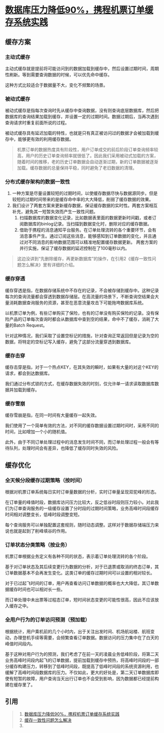 # [数据库压力降低90%，携程机票订单缓存系统实践](https://mp.weixin.qq.com/s/aQLX5w9EpgeDvJrhIlOFxw)

## 缓存方案

### 主动式缓存

主动式缓存就是提前将可能访问到的数据加载到缓存中，然后设置过期时间，周期性刷新。等到需要查询数据的时候，可以优先命中缓存。

这种方式比较适合于数据量不大，变化不频繁的场景。

### 被动式缓存

被动式缓存是指每次查询时先从缓存中查询数据，没有则查询底层数据库，然后把数据库的查询结果加载到缓存，并设置一定的过期时间。数据过期后，当再次遇到查询请求时重复前面所说的过程。

被动式缓存具有延迟加载的特性，也就是只有真正被访问过的数据才会被加载到缓存中，能够更有效的利用缓存数据。

>机票订单的数据热度具有阶段性，用户订单成交的前后阶段订单查询频率较高，用户的历史订单查询频率就很低了。因此我们采用被动式加载的方案，随着时间的推移，老的历史订单数据会自动逐渐过期，新的订单数据被逐渐加载。缓存数据的总量保持平稳，同时避免了老旧数据的清理。

### 分布式缓存架构的数据一致性

1. 一种方案是尽量设置较短的过期时间，以使缓存数据尽快与数据源同步。但是较短的过期时间带来的是缓存命中率的大大降低，削弱了缓存数据的效果。
2. 我们设计了两套方案来更新缓存数据，保证缓存数据的实时性。两套方案相互补充，避免其一短暂失效而产生一致性问题。
    1. 扫描数据库的数据变化记录，比如数据表里面的数据更新时间戳，或者订阅数据库的binlog记录。当扫描到数据变化时，删除对应的缓存数据。
    2. 借助于携程的消息通知平台服务。在订单处理流转的各个重要环节，会有消息事件产生。通过订阅这些消息，能够感知到订单数据的变化，并且通过对不同消息的影响数据范围可以精准地配置缓存数据更新。
    两套方案的并行实施，保证了缓存数据的延迟控制在了100毫秒以内。

>这边没讲到“先删除缓存，再更新数据库”的操作，在引用2《缓存一致性问题怎么解决》里有详细的介绍。

### 缓存穿透

缓存穿透是指，在数据存储系统中不存在的记录，不会被存储到缓存中。这种记录每次的查询流量都会穿透到数据存储层。在高流量的场景下，不断查询空结果会大量消耗数据查询服务的资源，甚至在恶意流量攻击下可能拖垮数据库系统。

以机票订单为例，有些订单购买了保险，也有的订单没有购买保险的记录。没有保险产品的订单每次查询时都会从数据库中查到空的结果，命中不了缓存，消耗了大量的Batch Request。

针对这种情况，我们采取了设置空标记的措施，针对查询正常返回但是记录为空的数据，将特定的空标记写入缓存，避免了这部分流量穿透到数据库。

### 缓存击穿

缓存击穿是指，对于一个热点KEY，在其失效的瞬时，如果有大量的对这个KEY的请求，都会到达数据库。

我们通过分布式锁的方式，在缓存数据失效的时刻，仅允许单一请求读取数据库数据并加载到缓存。

### 缓存雪崩

缓存雪崩是指，在同一时间有大量缓存一起失效。

我们使用了一个简单有效的方法，对不同的缓存数据设置过期时间时，采用不同的时间，比如增加一个小的随机值。

此外，由于不同订单处理过程中的消息发生时间不同，而订单处理过程一般会有等待队列，处理时间会有差异，也降低了缓存同时失效的风险。

## 缓存优化

### 全天候分段缓存过期策略（按时间）

根据对机票订单系统每日实时订单量数据的分析，实时订单量呈现双驼峰的形态。

在订单量的峰值时段，数据库访问压力比较大，反之低谷时段则压力较小。对此我们为订单查询服务的一级缓存设置了分时段的过期时间策略，业务高峰时间段缓存时间相对调整变长，低峰时段调整变短。

每个查询服务可以单独配置这套规则，随时动态调整。这样对于数据存储端压力来说也就是起到了削峰填谷的作用。

### 订单状态分类策略（按业务）

机票订单根据业务定义有各种不同的状态，表示着订单处理流转的各个阶段。

基于对订单状态及其后续变更行为数据的分析，对于已退票或取消的终态订单，其订单数据基本不会再发生变化。这类订单的缓存过期时间可以设置的相对较长。

对于已过起飞时间的订单，用户再查看访问订单数据的概率也大大降低，其订单数据缓存时间也可以相对长一些。

而订单处理中未出票等过程态订单，短时间状态变更的可能性很高，因此不应该放入缓存之中。

### 全用户行为的订单访问预测（预加载）

根据统计，用户乘机前的几个小时内，出于关注出发时间、机场航站楼、航班变动，办理登机手续等需要，会频繁查看订单数据。数据访问的压力集中在了白天的峰值时间段内。

基于这种对用户行为的预测，我们考虑了在前一天的凌晨业务低峰阶段，将第二天业务高峰时间段内起飞的订单数据，提前加载到缓存中预热，将高峰时间段的一部分缓存构建压力，转移到了低峰时间段，既提高了低峰时间段的系统资源利用，也缓解了高峰时间段数据库的压力。不仅如此，更大的好处是，第二天订单数据库即使有短暂的故障，用户查询当天出行订单也不会受到影响，因为数据都已经提前构建在缓存里了。

## 引用
>1. [数据库压力降低90%，携程机票订单缓存系统实践](https://mp.weixin.qq.com/s/aQLX5w9EpgeDvJrhIlOFxw)
>2. [缓存一致性问题怎么解决](https://mp.weixin.qq.com/s/aJ33A5O2PUcUOA34kL-Nzw)
>3. 